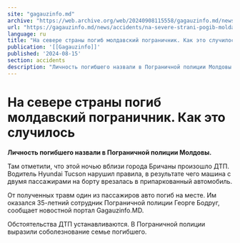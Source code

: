 ```yaml
---
site: "gagauzinfo.md"
archive: "https://web.archive.org/web/20240908115558/gagauzinfo.md/news/accidents/na-severe-strani-pogib-moldavskii-pogranichnik-kak-eto-sluchilos"
url: "https://gagauzinfo.md/news/accidents/na-severe-strani-pogib-moldavskii-pogranichnik-kak-eto-sluchilos"
language: ru
title: "На севере страны погиб молдавский пограничник. Как это случилось"
publication: '[[Gagauzinfo]]'
published: '2024-08-15'
section: accidents
description: "Личность погибшего назвали в Пограничной полиции Молдовы."
---
```


# На севере страны погиб молдавский пограничник. Как это случилось

**Личность погибшего назвали в Пограничной полиции Молдовы.**

Там отметили, что этой ночью вблизи города Бричаны произошло ДТП. Водитель Hyundai Tucson нарушил правила, в результате чего машина с двумя пассажирами на борту врезалась в припаркованный автомобиль.

От полученных травм один из пассажиров авто погиб на месте. Им оказался 35-летний сотрудник Пограничной полиции Георге Бодруг, сообщает новостной портал Gagauzinfo.MD.

Обстоятельства ДТП устанавливаются. В Пограничной полиции выразили соболезнование семье погибшего.